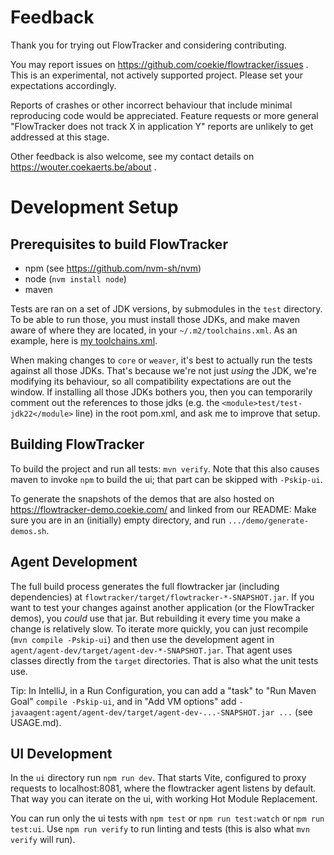 # Feedback

Thank you for trying out FlowTracker and considering contributing.

You may report issues on https://github.com/coekie/flowtracker/issues .
This is an experimental, not actively supported project.
Please set your expectations accordingly.

Reports of crashes or other incorrect behaviour that include minimal reproducing code would be appreciated.
Feature requests or more general "FlowTracker does not track X in application Y" reports are unlikely to get addressed at this stage.

Other feedback is also welcome, see my contact details on https://wouter.coekaerts.be/about .

# Development Setup

## Prerequisites to build FlowTracker

* npm (see https://github.com/nvm-sh/nvm)
* node (`nvm install node`)
* maven

Tests are ran on a set of JDK versions, by submodules in the `test` directory.
To be able to run those, you must install those JDKs, and make maven aware of where they are located, in your `~/.m2/toolchains.xml`.
As an example, here is [my toolchains.xml](https://gist.github.com/coekie/13cb03a2db1c78f296f87b1530356a49).

When making changes to `core` or `weaver`, it's best to actually run the tests against all those JDKs.
That's because we're not just _using_ the JDK, we're modifying its behaviour, so all compatibility expectations are out the window.
If installing all those JDKs bothers you, then you can temporarily comment out the references to those jdks (e.g. the `<module>test/test-jdk22</module>` line) in the root pom.xml, and ask me to improve that setup.

## Building FlowTracker

To build the project and run all tests: `mvn verify`.
Note that this also causes maven to invoke `npm` to build the ui; that part can be skipped with `-Pskip-ui`.

To generate the snapshots of the demos that are also hosted on https://flowtracker-demo.coekie.com/ and linked from our README:
Make sure you are in an (initially) empty directory, and run `.../demo/generate-demos.sh`.

## Agent Development

The full build process generates the full flowtracker jar (including dependencies) at `flowtracker/target/flowtracker-*-SNAPSHOT.jar`.
If you want to test your changes against another application (or the FlowTracker demos), you _could_ use that jar.
But rebuilding it every time you make a change is relatively slow.
To iterate more quickly, you can just recompile (`mvn compile -Pskip-ui`) and then use the development agent in `agent/agent-dev/target/agent-dev-*-SNAPSHOT.jar`.
That agent uses classes directly from the `target` directories.
That is also what the unit tests use.

Tip: In IntelliJ, in a Run Configuration, you can add a "task" to "Run Maven Goal" `compile -Pskip-ui`, and in "Add VM options" add `-javaagent:agent/agent-dev/target/agent-dev-...-SNAPSHOT.jar ...` (see USAGE.md).

## UI Development

In the `ui` directory run `npm run dev`.
That starts Vite, configured to proxy requests to localhost:8081, where the flowtracker agent listens by default.
That way you can iterate on the ui, with working Hot Module Replacement.

You can run only the ui tests with `npm test` or `npm run test:watch` or `npm run test:ui`.
Use `npm run verify` to run linting and tests (this is also what `mvn verify` will run).
